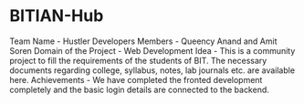 # BITIAN-Hub
Team Name - Hustler Developers
Members - Queency Anand and Amit Soren
Domain of the Project - Web Development
Idea - This is a community project to fill the requirements of the students of BIT. The necessary documents regarding college, syllabus, notes, lab journals etc. are available here.
Achievements - We have completed the fronted development completely and the basic login details are connected to the backend.
